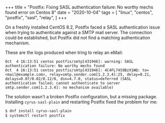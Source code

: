 +++
title = "Postfix: Fixing SASL authentication failure: No worthy mechs found error on Centos 8"
date = "2020-10-04"
tags = [
    "linux",
    "centos",
    "postfix",
    "sasl",
    "relay",
]
+++

On a freshly installed CentOS 8.2, Postfix faced a SASL authentication issue when trying to authenticate against a SMTP mail server. The connection could be established, but Postfix did not find a matching authentication mechanism.
<!--more-->

These are the logs produced when tring to relay an eMail:
```log
Oct  4 16:13:51 centos postfix/smtp[431946]: warning: SASL authentication failure: No worthy mechs found
Oct  4 16:13:51 centos postfix/smtp[431946]: 4C4FL74S9BzX1WQ: to=<mail@example.com>, relay=smtp.sender.com[1.2.3.4]:25, delay=0.21, delays=0.07/0.02/0.12/0, dsn=4.7.0, status=deferred (SASL authentication failed; cannot authenticate to server smtp.sender.com[1.2.3.4]: no mechanism available)
```

The solution wasn't a broken Postfix configuration, but a missing package. Installing `cyrus-sasl-plain` and restarting Postfix fixed the problem for me:
```bash
$ dnf install cyrus-sasl-plain
$ systemctl restart postfix
```